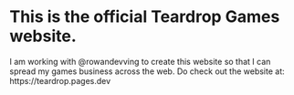 <h1>This is the official Teardrop Games website.</h1>
I am working with @rowandevving to create this website so that I can spread my games business across the web. Do check out the website at: https://teardrop.pages.dev
